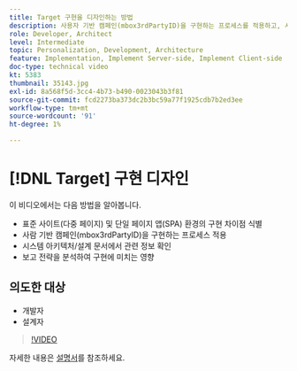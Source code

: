 ```yaml
---
title: Target 구현을 디자인하는 방법
description: 사용자 기반 캠페인(mbox3rdPartyID)을 구현하는 프로세스를 적용하고, 시스템 아키텍처/디자인 문서에서 관련 정보를 식별하며, 구현 의미에 대한 보고 전략을 분석하는 방법에 대해 알아봅니다.
role: Developer, Architect
level: Intermediate
topic: Personalization, Development, Architecture
feature: Implementation, Implement Server-side, Implement Client-side
doc-type: technical video
kt: 5383
thumbnail: 35143.jpg
exl-id: 8a568f5d-3cc4-4b73-b490-0023043b3f81
source-git-commit: fcd2273ba373dc2b3bc59a77f1925cdb7b2ed3ee
workflow-type: tm+mt
source-wordcount: '91'
ht-degree: 1%

---
```


# [!DNL Target] 구현 디자인

이 비디오에서는 다음 방법을 알아봅니다.

* 표준 사이트(다중 페이지) 및 단일 페이지 앱(SPA) 환경의 구현 차이점 식별
* 사람 기반 캠페인(mbox3rdPartyID)을 구현하는 프로세스 적용
* 시스템 아키텍처/설계 문서에서 관련 정보 확인
* 보고 전략을 분석하여 구현에 미치는 영향

## 의도한 대상

* 개발자
* 설계자

>[!VIDEO](https://video.tv.adobe.com/v/35143/?quality=12)

자세한 내용은 [설명서](https://experienceleague.adobe.com/docs/target/using/implement-target/implementing-target.html?lang=en)를 참조하세요.
